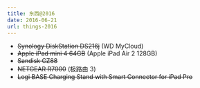```yaml
---
title: 东西@2016
date: 2016-06-21
url: things-2016
---
```


* ~~Synology DiskStation DS216j~~ (WD MyCloud)
* ~~Apple iPad mini 4 64GB~~ (Apple iPad Air 2 128GB)
* ~~Sandisk CZ88~~
* ~~NETGEAR R7000~~ (极路由 3)
* ~~Logi BASE Charging Stand with Smart Connector for iPad Pro~~

<!-- more -->

